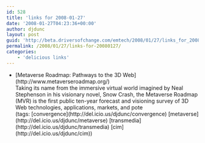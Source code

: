 ```yaml
---
id: 528
title: 'links for 2008-01-27'
date: '2008-01-27T04:23:36+00:00'
author: djdunc
layout: post
guid: 'http://beta.driversofchange.com/emtech/2008/01/27/links_for_20080127/'
permalink: /2008/01/27/links-for-20080127/
categories:
    - 'delicious links'
---
```


- <div class="delicious-link">[Metaverse Roadmap: Pathways to the 3D Web](http://www.metaverseroadmap.org/)</div><div class="delicious-extended">Taking its name from the immersive virtual world imagined by Neal Stephenson in his visionary novel, Snow Crash, the Metaverse Roadmap (MVR) is the first public ten-year forecast and visioning survey of 3D Web technologies, applications, markets, and pote</div><div class="delicious-tags">(tags: [convergence](http://del.icio.us/djdunc/convergence) [metaverse](http://del.icio.us/djdunc/metaverse) [transmedia](http://del.icio.us/djdunc/transmedia) [cim](http://del.icio.us/djdunc/cim))</div>